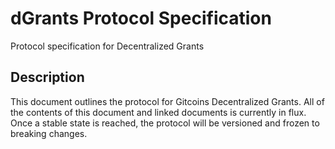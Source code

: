 # dGrants Protocol Specification
Protocol specification for Decentralized Grants

## Description
This document outlines the protocol for Gitcoins Decentralized Grants. All of the contents of this document and linked documents is currently in flux. Once a stable state is reached, the protocol will be versioned and frozen to breaking changes.
